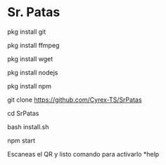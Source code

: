 # Sr. Patas

pkg install git

pkg install ffmpeg

pkg install wget

pkg install nodejs

pkg install npm

git clone https://github.com/Cyrex-TS/SrPatas

cd SrPatas

bash install.sh

npm start

Escaneas el QR y listo comando para activarlo  *help
